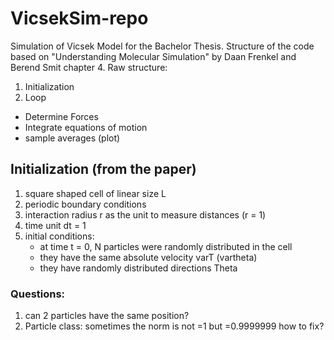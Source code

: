 # VicsekSim-repo
Simulation of Vicsek Model for the Bachelor Thesis.
Structure of the code based on "Understanding Molecular Simulation" by Daan Frenkel and Berend Smit chapter 4.
Raw structure:
1. Initialization
2. Loop 
- Determine Forces 
- Integrate equations of motion 
- sample averages (plot)

## Initialization (from the paper)
1. square shaped cell of linear size L
2. periodic boundary conditions
3. interaction radius r as the unit to measure distances (r = 1)
4. time unit dt = 1
5. initial conditions:
    + at time t = 0, N particles were randomly distributed in the cell 
    + they have the same absolute velocity varT (vartheta)
    + they have randomly distributed directions Theta 




### Questions: 
1. can 2 particles have the same position?
2. Particle class: sometimes the norm is not =1 but =0.9999999 how to fix?